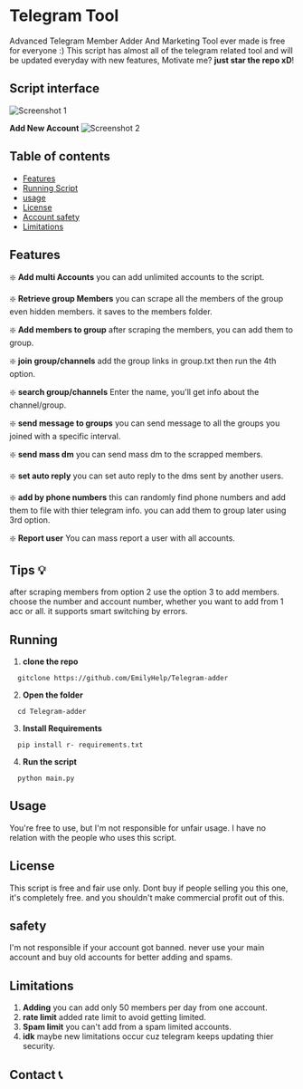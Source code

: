 # Telegram Tool
Advanced Telegram Member Adder And Marketing Tool ever made is free for everyone :) 
This script has almost all of the telegram related tool and will be updated everyday with new features, Motivate me? **just star the repo xD**! 

## Script interface
![Screenshot 1](https://telegra.ph/file/fc87db39c11ff37c42998-03bffd89fb022a121b.jpg)


**Add New Account**
![Screenshot 2](https://telegra.ph/file/fb85357f7a98140ba3198-a723c61f6cac3758b4.jpg)


## Table of contents 
- [Features](#features)
- [Running Script](#running)
- [usage](#usage)
- [License](#License)
- [Account safety](#safety)
- [Limitations](#Limitations)

## Features

❇️ **Add multi Accounts** 
you can add unlimited accounts to the script. 

❇️ **Retrieve group Members**
you can scrape all the members of the group even hidden members. it saves to the members folder.

❇️ **Add members to group**
after scraping the members, you can add them to group.

❇️ **join group/channels**
add the group links in group.txt then run the 4th option.

❇️ **search group/channels**
Enter the name, you'll get info about the channel/group.

❇️ **send message to groups**
you can send message to all the groups you joined with a specific interval. 

❇️ **send mass dm**
you can send mass dm to the scrapped members. 

❇️ **set auto reply**
you can set auto reply to the dms sent by another users. 

❇️ **add by phone numbers**
this can randomly find phone numbers and add them to file with thier telegram info. you can add them to group later using 3rd option.

❇️ **Report user**
You can mass report a user with all accounts.

## Tips 💡
after scraping members from option 2 use the option 3 to add members. choose the number and account number, whether you want to add from 1 acc or all. it supports smart switching by errors.

## Running

1. **clone the repo**
```
  gitclone https://github.com/EmilyHelp/Telegram-adder
   ```
2. **Open the folder**
```
  cd Telegram-adder
```

3. **Install Requirements**
```
  pip install r- requirements.txt
```
4. **Run the script**
```
  python main.py
```
    
## Usage 
You're free to use, but I'm not responsible for unfair usage. I have no relation with the people who uses this script.

## License 
This script is free and fair use only. Dont buy if people selling you this one, it's completely free. and you shouldn't make commercial profit out of this. 

## safety 
I'm not responsible if your account got banned. never use your main account and buy old accounts for better adding and spams.

## Limitations

1. **Adding** you can add only 50 members per day from one account.
2. **rate limit** added rate limit to avoid getting limited.
3. **Spam limit** you can't add from a spam limited accounts.
4. **idk** maybe new limitations occur cuz telegram keeps updating thier security.

## Contact 📞

